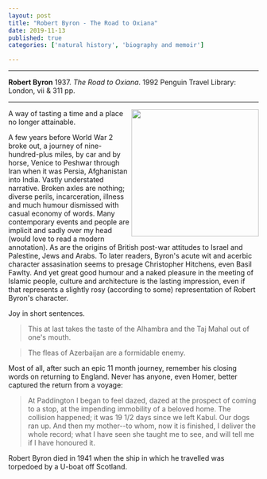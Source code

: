 ```yaml
---
layout: post
title: "Robert Byron - The Road to Oxiana"
date: 2019-11-13
published: true
categories: ['natural history', 'biography and memoir']

---
```



***
<b>Robert Byron</b> 1937. _The Road to Oxiana_. 1992 Penguin Travel Library: London, vii & 311 pp.

***
<img align="right" width="256" src="https://d3525k1ryd2155.cloudfront.net/h/520/273/1265273520.0.m.jpg" alt="">  

A way of tasting a time and a place no longer attainable.  

A few years before World War 2 broke out, a journey of nine-hundred-plus miles, by car and by horse, Venice to Peshwar through Iran when it was Persia, Afghanistan into India.  Vastly understated narrative.  Broken axles are nothing; diverse perils, incarceration, illness and much humour dismissed with casual economy of words.  Many contemporary events and people are implicit and sadly over my head (would love to read a modern annotation).  As are the origins of British post-war attitudes to Israel and Palestine, Jews and Arabs.  To later readers, Byron's acute wit and acerbic character assasination seems to presage Christopher Hitchens, even Basil Fawlty.  And yet great good humour and a naked pleasure in the meeting of Islamic people, culture and architecture is the lasting impression, even if that represents a slightly rosy (according to some) representation of Robert Byron's character. 

Joy in short sentences. 

> This at last takes the taste of the Alhambra and the Taj Mahal out of one's mouth.

> The fleas of Azerbaijan are a formidable enemy.

Most of all, after such an epic 11 month journey, remember his closing words on returning to England.  Never has anyone, even Homer, better captured the return from a voyage:

> At Paddington I began to feel dazed, dazed at the prospect of coming to a stop, at the impending immobility of a beloved home.  The collision happened; it was 19 1/2 days since we left Kabul.  Our dogs ran up.  And then my mother--to whom, now it is finished, I deliver the whole record; what I have seen she taught me to see, and will tell me if I have honoured it.

Robert Byron died in 1941 when the ship in which he travelled was torpedoed by a U-boat off Scotland.
